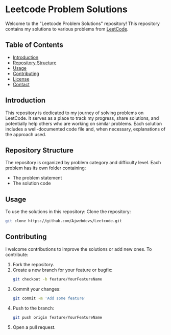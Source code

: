 # Leetcode Problem Solutions

Welcome to the "Leetcode Problem Solutions" repository! This repository contains my solutions to various problems from [LeetCode](https://leetcode.com/).

## Table of Contents
- [Introduction](#introduction)
- [Repository Structure](#repository-structure)
- [Usage](#usage)
- [Contributing](#contributing)
- [License](#license)
- [Contact](#contact)

## Introduction
This repository is dedicated to my journey of solving problems on LeetCode. It serves as a place to track my progress, share solutions, and potentially help others who are working on similar problems. Each solution includes a well-documented code file and, when necessary, explanations of the approach used.

## Repository Structure
The repository is organized by problem category and difficulty level. Each problem has its own folder containing:
- The problem statement
- The solution code

## Usage
To use the solutions in this repository:
Clone the repository:
   ```bash
   git clone https://github.com/Ajwebdevs/Leetcode.git
```

## Contributing
I welcome contributions to improve the solutions or add new ones. To contribute:

1. Fork the repository.
2. Create a new branch for your feature or bugfix:
   ```bash
   git checkout -b feature/YourFeatureName
   ```
3. Commit your changes:
   ```bash
   git commit -m 'Add some feature'
   ```
4. Push to the branch:
   ```bash
   git push origin feature/YourFeatureName
   ```
5. Open a pull request.



